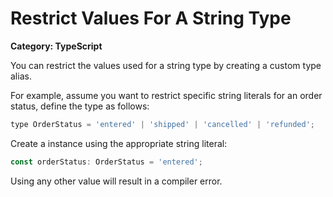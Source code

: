 # Restrict Values For A String Type

__Category: TypeScript__

You can restrict the values used for a string type by creating a custom type alias.

For example, assume you want to restrict specific string literals for an order status, define the type as follows:

```javascript
type OrderStatus = 'entered' | 'shipped' | 'cancelled' | 'refunded';
```

Create a instance using the appropriate string literal:

```javascript
const orderStatus: OrderStatus = 'entered';
```

Using any other value will result in a compiler error.
